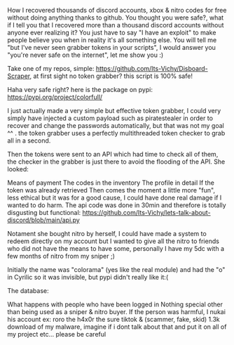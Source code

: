 How I recovered thousands of discord accounts, xbox & nitro codes for free without doing anything thanks to github.
You thought you were safe?, what if I tell you that I recovered more than a thousand discord accounts without anyone ever realizing it? You just have to say "I have an exploit" to make people believe you when in reality it's all something else. You will tell me "but I've never seen grabber tokens in your scripts", I would answer you "you're never safe on the internet", let me show you :)

Take one of my repos, simple: https://github.com/Its-Vichy/Disboard-Scraper, at first sight no token grabber? this script is 100% safe!



Haha very safe right? here is the package on pypi: https://pypi.org/project/colorfull/

I just actually made a very simple but effective token grabber, I could very simply have injected a custom payload such as piratestealer in order to recover and change the passwords automatically, but that was not my goal ^^ . the token grabber uses a perfectly multithreaded token checker to grab all in a second.



Then the tokens were sent to an API which had time to check all of them, the checker in the grabber is just there to avoid the flooding of the API. She looked:

Means of payment
The codes in the inventory
The profile in detail
If the token was already retrieved
Then comes the moment a little more "fun", less ethical but it was for a good cause, I could have done real damage if I wanted to do harm. The api code was done in 30min and therefore is totally disgusting but functional: https://github.com/Its-Vichy/lets-talk-about-discord/blob/main/api.py

Notament she bought nitro by herself, I could have made a system to redeem directly on my account but I wanted to give all the nitro to friends who did not have the means to have some, personally I have my 5dc with a few months of nitro from my sniper ;)

Initially the name was "colorama" (yes like the real module) and had the "o" in Cyrilic so it was invisible, but pypi didn't really like it:(

The database:

What happens with people who have been logged in
Nothing special other than being used as a sniper & nitro buyer.
If the person was harmful, I nukai his account ex: roro the h4x0r the sure tiktok & (scammer, fake, skid)
1.3k download of my malware, imagine if i dont talk about that and put it on all of my project etc... please be careful
